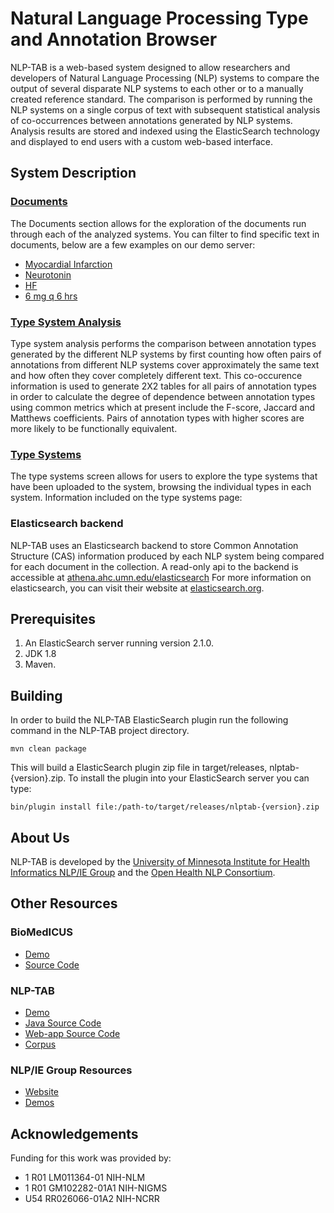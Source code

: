 # Natural Language Processing Type and Annotation Browser
NLP-TAB is a web-based system designed to allow researchers and developers of Natural Language Processing (NLP) systems
to compare the output of several disparate NLP systems to each other or to a manually created reference standard.
The comparison is performed by running the NLP systems on a single corpus of text with subsequent statistical analysis
of co-occurrences between annotations generated by NLP systems. Analysis results are stored and indexed using the
ElasticSearch technology and displayed to end users with a custom web-based interface.

## System Description
### [Documents](http://athena.ahc.umn.edu/nlptab/#/document-search)
The Documents section allows for the exploration of the documents run through each of the analyzed systems. You can filter to find specific text in documents, below are a few examples on our demo server:
- [Myocardial Infarction](http://athena.ahc.umn.edu/nlptab/#/document-search?q=myocardial%20infarction)
- [Neurotonin](http://athena.ahc.umn.edu/nlptab/#/document-search?q=neurontin)
- [HF](http://athena.ahc.umn.edu/nlptab/#/document-search?q=HF)
- [6 mg q 6 hrs](http://athena.ahc.umn.edu/nlptab/#/document-search?q=8%20mg%20q%206%20hrs)

### [Type System Analysis](http://athena.ahc.umn.edu/nlptab/#/analysis)
Type system analysis performs the comparison between annotation types generated by the different NLP systems by first counting how often pairs of annotations from different NLP systems cover approximately the same text and how often they cover completely different text. This co-occurence information is used to generate 2X2 tables for all pairs of annotation types in order to calculate the degree of dependence between annotation types using common metrics which at present include the F-score, Jaccard and Matthews coefficients. Pairs of annotation types with higher scores are more likely to be functionally equivalent.

### [Type Systems](http://athena.ahc.umn.edu/nlptab/#/type-systems)
The type systems screen allows for users to explore the type systems that have been uploaded to the system, browsing the individual types in each system. Information included on the type systems page:

### Elasticsearch backend
NLP-TAB uses an Elasticsearch backend to store Common Annotation Structure (CAS) information produced by each NLP system being compared for each document in the collection. A read-only api to the backend is accessible at [athena.ahc.umn.edu/elasticsearch](http://athena.ahc.umn.edu/elasticsearch) For more information on elasticsearch, you can visit their website at [elasticsearch.org](http://www.elasticsearch.org).

## Prerequisites
1. An ElasticSearch server running version 2.1.0.
2. JDK 1.8
3. Maven.

## Building
In order to build the NLP-TAB ElasticSearch plugin run the following command in the NLP-TAB project directory.

    mvn clean package

This will build a ElasticSearch plugin zip file in target/releases, nlptab-{version}.zip. To install the plugin into
your ElasticSearch server you can type:

    bin/plugin install file:/path-to/target/releases/nlptab-{version}.zip

## About Us
NLP-TAB is developed by the
[University of Minnesota Institute for Health Informatics NLP/IE Group](http://www.bmhi.umn.edu/ihi/research/nlpie/) and
the [Open Health NLP Consortium](http://ohnlp.org/index.php/Main_Page).


## Other Resources
### BioMedICUS
*   [Demo](http://athena.ahc.umn.edu/biomedicus/)
*   [Source Code](https://github.com/nlpie/biomedicus)

### NLP-TAB
*   [Demo](http://athena.ahc.umn.edu/nlptab)
*   [Java Source Code](https://github.com/nlpie/nlptab)
*   [Web-app Source Code](https://github.com/nlpie/nlptab-webapp)
*   [Corpus](https://github.com/nlpie/nlptab-corpus)

### NLP/IE Group Resources
*   [Website](http://www.bmhi.umn.edu/ihi/research/nlpie/resources/index.htm)
*   [Demos](http://athena.ahc.umn.edu/)


## Acknowledgements
Funding for this work was provided by:
*	1 R01 LM011364-01 NIH-NLM
*	1 R01 GM102282-01A1 NIH-NIGMS
*	U54 RR026066-01A2 NIH-NCRR
